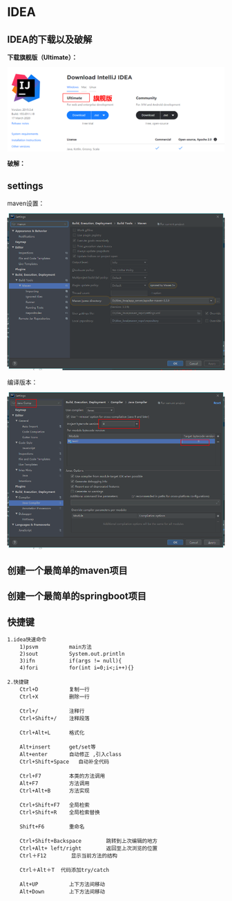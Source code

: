 # IDEA

## IDEA的下载以及破解

**下载旗舰版（Ultimate）：**

![1586098329940](./idea.assets/1586098329940.png)

**破解：**

## settings

maven设置：

![1586088305805](./idea.assets/1586088305805.png)



编译版本：

![1586097795008](./idea.assets/1586097795008.png)



## 创建一个最简单的maven项目



## 创建一个最简单的springboot项目





## 快捷键

```
1.idea快速命令
	1)psvm			main方法
	2)sout          System.out.println
	3)ifn			if(args != null){
	4)fori			for(int i=0;i<;i++){}
	
2.快捷键
	Ctrl+D     		复制一行
	Ctrl+X     		删除一行
	
	Ctrl+/     		注释行
	Ctrl+Shift+/    注释段落
	
	Ctrl+Alt+L      格式化
	
	Alt+insert  	get/set等
	Alt+enter		自动修正 ,引入class
	Ctrl+Shift+Space   自动补全代码
	
	Ctrl+F7			本类的方法调用
	Alt+F7			方法调用
	Ctrl+Alt+B		方法实现
	
	Ctrl+Shift+F7	全局检索
	Ctrl+Shift+R	全局检索替换
	
	Shift+F6 		重命名
	
	Ctrl+Shift+Backspace     	跳转到上次编辑的地方
	Ctrl+Alt+ left/right 		返回至上次浏览的位置
	Ctrl＋F12		显示当前方法的结构
	
	Ctrl＋Alt＋T	代码添加try/catch
	
	Alt+UP			上下方法间移动
	Alt+Down		上下方法间移动
```